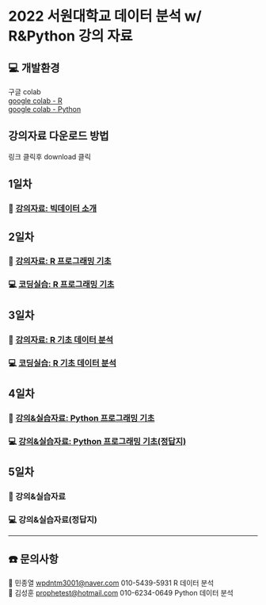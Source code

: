 # 2022 서원대학교 데이터 분석 w/ R&Python 강의 자료

## 💻 개발환경 
구글 colab  
[google colab - R](https://colab.to/r)  
[google colab - Python](https://colab.to/)

## 강의자료 다운로드 방법
링크 클릭후 download 클릭

## 1일차
### 📖 [강의자료: 빅데이터 소개](https://github.com/galmaru/seowon2022/blob/main/files/(%EC%B5%9C%EC%A2%85)(2022.6.22)(1%EC%9D%BC%EC%B0%A8)%20%EB%B9%85%EB%8D%B0%EC%9D%B4%ED%84%B0%EB%8A%94%20%EB%AC%B4%EC%97%87%EC%9D%B8%EA%B0%80.pdf) 

## 2일차
### 📖 [강의자료: R 프로그래밍 기초](https://github.com/galmaru/seowon2022/blob/main/files/(%EC%B5%9C%EC%A2%85)(2022.6.22)(2%EC%9D%BC%EC%B0%A8)%20R%20%ED%94%84%EB%A1%9C%EA%B7%B8%EB%9E%98%EB%B0%8D%20%EA%B8%B0%EC%B4%88.pdf)
### 💻 [코딩실습: R 프로그래밍 기초](https://colab.research.google.com/drive/1tG1msExUj_ykquax21tSYXFdMxuSzj4C?hl=ko)

## 3일차
### 📖 [강의자료: R 기초 데이터 분석](https://github.com/galmaru/seowon2022/blob/main/files/(%EC%B5%9C%EC%A2%85)(2022.6.23)(3%EC%9D%BC%EC%B0%A8)%20R%20%EB%8D%B0%EC%9D%B4%ED%84%B0%20%EB%B6%84%EC%84%9D%20%EA%B8%B0%EC%B4%88.pdf)
### 💻 [코딩실습: R 기초 데이터 분석](https://colab.research.google.com/drive/1-5AldYMnJV3eR4eARj77XTeqN8l_ZMdj?hl=ko#scrollTo=dAGYEn6_AA4r)


## 4일차
### 📖 [강의&실습자료: Python 프로그래밍 기초](https://colab.research.google.com/drive/1FoSYc9s9IpRBVpzrE5vavhCK_QGVJEVi)
### 💻 [강의&실습자료: Python 프로그래밍 기초(정답지)](https://colab.research.google.com/drive/1pKOLjJz6iOBLNGODNvD-JLGHS9G2kCZ9)

## 5일차
### 📖 강의&실습자료 
### 💻 강의&실습자료(정답지)

----
## ☎️ 문의사항 

🐔 민종열 wpdntm3001@naver.com    010-5439-5931  R 데이터 분석  
🐯 김성훈 prophetest@hotmail.com  010-6234-0649  Python 데이터 분석  


